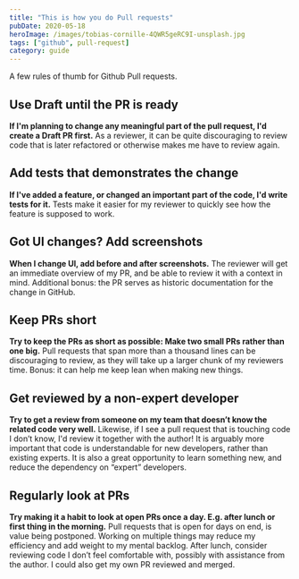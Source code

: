 ```yaml
---
title: "This is how you do Pull requests"
pubDate: 2020-05-18
heroImage: /images/tobias-cornille-4QWR5geRC9I-unsplash.jpg
tags: ["github", pull-request]
category: guide
---
```


A few rules of thumb for Github Pull requests.

## Use Draft until the PR is ready

**If I'm planning to change any meaningful part of the pull request, I'd create a Draft PR first.** As a reviewer, it can be quite discouraging to review code that is later refactored or otherwise makes me have to review again.

## Add tests that demonstrates the change

**If I've added a feature, or changed an important part of the code, I'd write tests for it.** Tests make it easier for my reviewer to quickly see how the feature is supposed to work.

## Got UI changes? Add screenshots

**When I change UI, add before and after screenshots.** The reviewer will get an immediate overview of my PR, and be able to review it with a context in mind. Additional bonus: the PR serves as historic documentation for the change in GitHub.

## Keep PRs short

**Try to keep the PRs as short as possible: Make two small PRs rather than one big.** Pull requests that span more than a thousand lines can be discouraging to review, as they will take up a larger chunk of my reviewers time. Bonus: it can help me keep lean when making new things.

## Get reviewed by a non-expert developer

**Try to get a review from someone on my team that doesn’t know the related code very well.** Likewise, if I see a pull request that is touching code I don’t know, I'd review it together with the author! It is arguably more important that code is understandable for new developers, rather than existing experts. It is also a great opportunity to learn something new, and reduce the dependency on “expert” developers.

## Regularly look at PRs

**Try making it a habit to look at open PRs once a day. E.g. after lunch or first thing in the morning.** Pull requests that is open for days on end, is value being postponed. Working on multiple things may reduce my efficiency and add weight to my mental backlog. After lunch, consider reviewing code I don’t feel comfortable with, possibly with assistance from the author. I could also get my own PR reviewed and merged.
